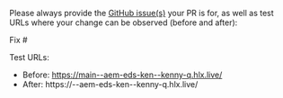 Please always provide the [GitHub issue(s)](../issues) your PR is for, as well as test URLs where your change can be observed (before and after):

Fix #<gh-issue-id>

Test URLs:
- Before: https://main--aem-eds-ken--kenny-q.hlx.live/
- After: https://<branch>--aem-eds-ken--kenny-q.hlx.live/
